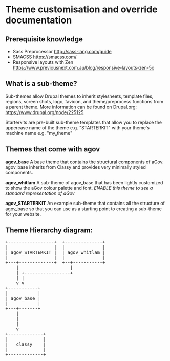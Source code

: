# Theme customisation and override documentation

## Prerequisite knowledge

* Sass Preprocessor http://sass-lang.com/guide
* SMACSS https://smacss.com/
* Responsive layouts with Zen https://www.previousnext.com.au/blog/responsive-layouts-zen-5x

## What is a sub-theme?

Sub-themes allow Drupal themes to inherit stylesheets, template files, regions, screen shots, logo, favicon, and theme/preprocess functions from a parent theme. More information can be found on Drupal.org:
https://www.drupal.org/node/225125

Starterkits are pre-built sub-theme templates that allow you to replace the uppercase name of the theme e.g. "STARTERKIT" with your theme's machine name e.g. "my_theme"

## Themes that come with agov

**agov_base**
A base theme that contains the structural components of aGov. agov_base inherits from Classy and provides very minimally styled components.

**agov_whitlam**
A sub-theme of agov_base that has been lightly customized to show the aGov colour palette and font. *ENABLE this theme to see a standard representation of aGov*

**agov_STARTERKIT**
An example sub-theme that contains all the structure of agov_base so that you can use as a starting point to creating a sub-theme for your website.

## Theme Hierarchy diagram:

<pre>
+-----------------+  +--------------+
|                 |  |              |
| agov_STARTERKIT |  | agov_whitlam |
|                 |  |              |
+---+-------------+  +--+-----------+
    |                   |
    | +-----------------+
    | |
    v v
+-----------+
|           |
| agov_base |
|           |
+---+-------+
    |
    |
    |
    v
+-------------+
|             |
|   classy    |
|             |
+-------------+
</pre>
